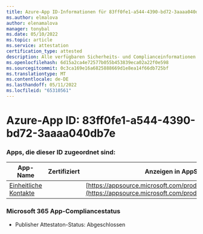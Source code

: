 ```yaml
---
title: Azure-App ID-Informationen für 83ff0fe1-a544-4390-bd72-3aaaa040db7e
ms.author: elmalova
author: elenamalova
manager: tonybal
ms.date: 05/10/2022
ms.topic: article
ms.service: attestation
certification_type: attested
description: Alle verfügbaren Sicherheits- und Complianceinformationen für 83ff0fe1-a544-4390-bd72-3aaaa040db7e.
ms.openlocfilehash: 6d15a2ca4e72577b055b453839eca02a22f0e598
ms.sourcegitcommit: 0c3ca169e16a6825888669d1e8ea14f66db725bf
ms.translationtype: MT
ms.contentlocale: de-DE
ms.lasthandoff: 05/11/2022
ms.locfileid: "65310561"
---
```

# <a name="azure-app-id-83ff0fe1-a544-4390-bd72-3aaaa040db7e"></a>Azure-App ID: 83ff0fe1-a544-4390-bd72-3aaaa040db7e


### <a name="apps-associated-with-this-id"></a>Apps, die dieser ID zugeordnet sind:
| **App-Name** | **Zertifiziert** | **Anzeigen in AppSource** |
|--------------|---------------|-----------------------|
| [Einheitliche Kontakte](../forward/WA200003877.md) |  | [https://appsource.microsoft.com/product/office/WA200003877](https://appsource.microsoft.com/product/office/WA200003877) |

### <a name="microsoft-365-app-compliance-status"></a>Microsoft 365 App-Compliancestatus
- Publisher Attestaton-Status: Abgeschlossen
